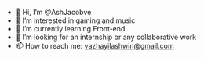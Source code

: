 - 👋 Hi, I’m @AshJacobve
- 👀 I’m interested in gaming and music
- 🌱 I’m currently learning Front-end
- 💞️ I’m looking for an internship or any collaborative work
- 📫 How to reach me: vazhayilashwin@gmail.com

<!---
AshJacobve/AshJacobve is a ✨ special ✨ repository because its `README.md` (this file) appears on your GitHub profile.
You can click the Preview link to take a look at your changes.
--->
